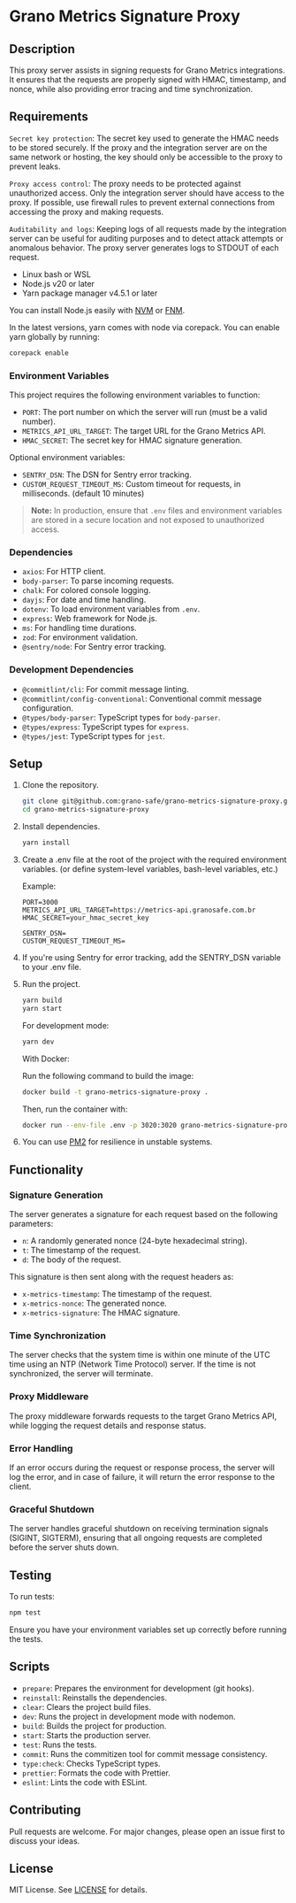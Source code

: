 # Grano Metrics Signature Proxy

## Description

This proxy server assists in signing requests for Grano Metrics integrations. It ensures that the requests are properly signed with HMAC, timestamp, and nonce, while also providing error tracing and time synchronization.

## Requirements

`Secret key protection`: The secret key used to generate the HMAC needs to be stored securely. If the proxy and the integration server are on the same network or hosting, the key should only be accessible to the proxy to prevent leaks.

`Proxy access control`: The proxy needs to be protected against unauthorized access. Only the integration server should have access to the proxy. If possible, use firewall rules to prevent external connections from accessing the proxy and making requests.

`Auditability and logs`: Keeping logs of all requests made by the integration server can be useful for auditing purposes and to detect attack attempts or anomalous behavior. The proxy server generates logs to STDOUT of each request.

- Linux bash or WSL
- Node.js v20 or later
- Yarn package manager v4.5.1 or later

You can install Node.js easily with [NVM](https://github.com/nvm-sh/nvm#installing-and-updating) or [FNM](https://github.com/Schniz/fnm).

In the latest versions, yarn comes with node via corepack. You can enable yarn globally by running:

```bash
corepack enable

```

### Environment Variables

This project requires the following environment variables to function:

- `PORT`: The port number on which the server will run (must be a valid number).
- `METRICS_API_URL_TARGET`: The target URL for the Grano Metrics API.
- `HMAC_SECRET`: The secret key for HMAC signature generation.

Optional environment variables:

- `SENTRY_DSN`: The DSN for Sentry error tracking.
- `CUSTOM_REQUEST_TIMEOUT_MS`: Custom timeout for requests, in milliseconds. (default 10 minutes)

> **Note:** In production, ensure that `.env` files and environment variables are stored in a secure location and not exposed to unauthorized access.

### Dependencies

- `axios`: For HTTP client.
- `body-parser`: To parse incoming requests.
- `chalk`: For colored console logging.
- `dayjs`: For date and time handling.
- `dotenv`: To load environment variables from `.env`.
- `express`: Web framework for Node.js.
- `ms`: For handling time durations.
- `zod`: For environment validation.
- `@sentry/node`: For Sentry error tracking.

### Development Dependencies

- `@commitlint/cli`: For commit message linting.
- `@commitlint/config-conventional`: Conventional commit message configuration.
- `@types/body-parser`: TypeScript types for `body-parser`.
- `@types/express`: TypeScript types for `express`.
- `@types/jest`: TypeScript types for `jest`.

## Setup

1. Clone the repository.

   ```bash
   git clone git@github.com:grano-safe/grano-metrics-signature-proxy.git
   cd grano-metrics-signature-proxy

   ```

2. Install dependencies.

   ```bash
   yarn install

   ```

3. Create a .env file at the root of the project with the required environment variables.
   (or define system-level variables, bash-level variables, etc.)

   Example:

   ```env
   PORT=3000
   METRICS_API_URL_TARGET=https://metrics-api.granosafe.com.br
   HMAC_SECRET=your_hmac_secret_key

   SENTRY_DSN=
   CUSTOM_REQUEST_TIMEOUT_MS=

   ```

4. If you're using Sentry for error tracking, add the SENTRY_DSN variable to your .env file.

5. Run the project.

   ```bash
   yarn build
   yarn start

   ```

   For development mode:

   ```bash
   yarn dev

   ```

   With Docker:

   Run the following command to build the image:

   ```bash
   docker build -t grano-metrics-signature-proxy .

   ```

   Then, run the container with:

   ```bash
   docker run --env-file .env -p 3020:3020 grano-metrics-signature-proxy

   ```

6. You can use [PM2](https://www.npmjs.com/package/pm2) for resilience in unstable systems.

## Functionality

### Signature Generation

The server generates a signature for each request based on the following parameters:

- `n`: A randomly generated nonce (24-byte hexadecimal string).
- `t`: The timestamp of the request.
- `d`: The body of the request.

This signature is then sent along with the request headers as:

- `x-metrics-timestamp`: The timestamp of the request.
- `x-metrics-nonce`: The generated nonce.
- `x-metrics-signature`: The HMAC signature.

### Time Synchronization

The server checks that the system time is within one minute of the UTC time using an NTP (Network Time Protocol) server. If the time is not synchronized, the server will terminate.

### Proxy Middleware

The proxy middleware forwards requests to the target Grano Metrics API, while logging the request details and response status.

### Error Handling

If an error occurs during the request or response process, the server will log the error, and in case of failure, it will return the error response to the client.

### Graceful Shutdown

The server handles graceful shutdown on receiving termination signals (SIGINT, SIGTERM), ensuring that all ongoing requests are completed before the server shuts down.

## Testing

To run tests:

```bash
npm test

```

Ensure you have your environment variables set up correctly before running the tests.

## Scripts

- `prepare`: Prepares the environment for development (git hooks).
- `reinstall`: Reinstalls the dependencies.
- `clear`: Clears the project build files.
- `dev`: Runs the project in development mode with nodemon.
- `build`: Builds the project for production.
- `start`: Starts the production server.
- `test`: Runs the tests.
- `commit`: Runs the commitizen tool for commit message consistency.
- `type:check`: Checks TypeScript types.
- `prettier`: Formats the code with Prettier.
- `eslint`: Lints the code with ESLint.

## Contributing

Pull requests are welcome. For major changes, please open an issue first to discuss your ideas.

## License

MIT License. See [LICENSE](./LICENSE) for details.
